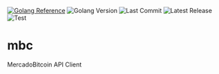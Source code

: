 [![Golang Reference](https://img.shields.io/badge/go-reference-blue)](https://pkg.go.dev/github.com/lucaskatayama/mbc)
![Golang Version](https://img.shields.io/github/go-mod/go-version/lucaskatayama/mbc?filename=.%2Fv3%2Fgo.mod)
![Last Commit](https://img.shields.io/github/last-commit/lucaskatayama/mbc)
![Latest Release](https://img.shields.io/github/v/release/lucaskatayama/mbc)
![Test](https://img.shields.io/github/workflow/status/lucaskatayama/mbc/Go)

# mbc

MercadoBitcoin API Client

